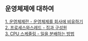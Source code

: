 ## 운영체제에 대하여

[1. 운영체제란 - 운영체제를 회사에 비유하기](./pages/1.운영체제란.md)  
[2. 프로세스와스레드 - 집과 구성원](./pages/2.프로세스와스레드.md)  
[3. CPU 스케줄링 - 일을 분배하는 방법](./pages/3.cpu스케줄링.md)
